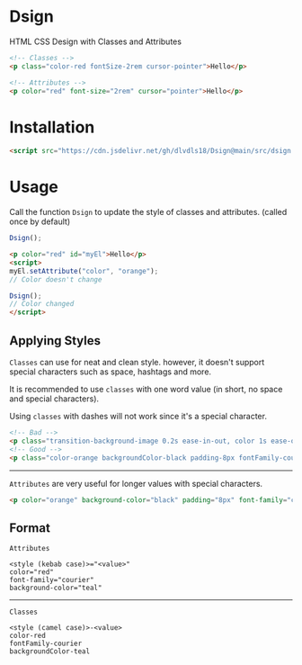 # Dsign
HTML CSS Design with Classes and Attributes

```html
<!-- Classes -->
<p class="color-red fontSize-2rem cursor-pointer">Hello</p>

<!-- Attributes -->
<p color="red" font-size="2rem" cursor="pointer">Hello</p>
```

# Installation

```html
<script src="https://cdn.jsdelivr.net/gh/dlvdls18/Dsign@main/src/dsign.js"></script>
```

# Usage

Call the function `Dsign` to update the style of classes and attributes. (called once by default)

```js
Dsign();
```

```html
<p color="red" id="myEl">Hello</p>
<script>
myEl.setAttribute("color", "orange");
// Color doesn't change

Dsign();
// Color changed
</script>
```

## Applying Styles

`Classes` can use for neat and clean style. however, it doesn't support special characters such as space, hashtags and more.

It is recommended to use `classes` with one word value (in short, no space and special characters).

Using `classes` with dashes will not work since it's a special character.

```html
<!-- Bad -->
<p class="transition-background-image 0.2s ease-in-out, color 1s ease-out backgroundImage-linear-gradient(to bottom, red, blue) fontFamily-var(--my-font)">Hello</p>
<!-- Good -->
<p class="color-orange backgroundColor-black padding-8px fontFamily-courier">Hello</p>
```

***


`Attributes` are very useful for longer values with special characters.

```html
<p color="orange" background-color="black" padding="8px" font-family="courier">Hello</p>
```

## Format

`Attributes`

```
<style (kebab case)>="<value>"
color="red"
font-family="courier"
background-color="teal"
```

***

`Classes`


```
<style (camel case)>-<value>
color-red
fontFamily-courier
backgroundColor-teal
```